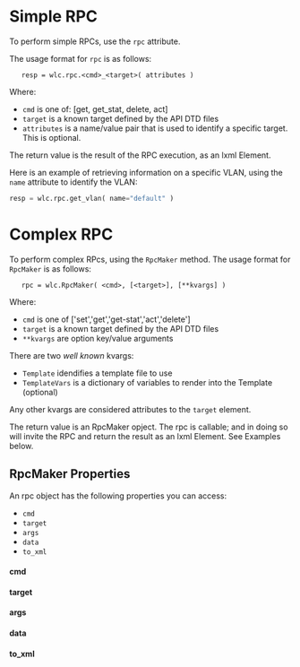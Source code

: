 # Simple RPC

To perform simple RPCs, use the `rpc` attribute.  

The usage format for `rpc` is as follows:

````
   resp = wlc.rpc.<cmd>_<target>( attributes )
````

Where:
  * `cmd` is one of: [get, get_stat, delete, act]
  * `target` is a known target defined by the API DTD files
  * `attributes` is a name/value pair that is used to identify a specific target.  This is optional.

The return value is the result of the RPC execution, as an lxml Element.

Here is an example of retrieving information on a specific VLAN, using the `name` attribute to identify the VLAN:
````python
resp = wlc.rpc.get_vlan( name="default" )
````

# Complex RPC

To perform complex RPcs, using the `RpcMaker` method.  The usage format for `RpcMaker` is as follows:
````
   rpc = wlc.RpcMaker( <cmd>, [<target>], [**kvargs] )
````
Where:
   * `cmd` is one of ['set','get','get-stat','act','delete']
   * `target` is a known target defined by the API DTD files
   * ``**kvargs`` are option key/value arguments

There are two _well known_ kvargs:
   * `Template` idendifies a template file to use
   * `TemplateVars` is a dictionary of variables to render into the Template (optional)

Any other kvargs are considered attributes to the `target` element.

The return value is an RpcMaker opject.  The rpc is callable; and in doing so will invite the RPC and return the result as an lxml Element.  See Examples below.

## RpcMaker Properties

An rpc object has the following properties you can access:
   * `cmd`
   * `target`
   * `args`
   * `data`
   * `to_xml`

#### cmd

#### target

#### args

#### data

#### to_xml

